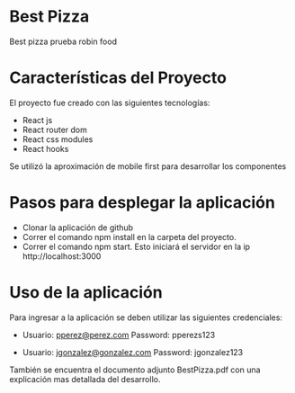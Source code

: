 # Best Pizza
Best pizza prueba robin food

# Características del Proyecto
El proyecto fue creado con las siguientes tecnologías:
  - React js
  - React router dom
  - React css modules
  - React hooks

Se utilizó la aproximación de mobile first para desarrollar los componentes
  
# Pasos para desplegar la aplicación
  - Clonar la aplicación de github
  - Correr el comando npm install en la carpeta del proyecto. 
  - Correr el comando npm start. Esto iniciará el servidor en la ip http://localhost:3000

# Uso de la aplicación
Para ingresar a la aplicación se deben utilizar las siguientes credenciales:
  
  - Usuario: pperez@perez.com 
    Password: pperezs123
    
  - Usuario: jgonzalez@gonzalez.com
    Password: jgonzalez123

También se encuentra el documento adjunto BestPizza.pdf con una explicación mas detallada del desarrollo. 
    
